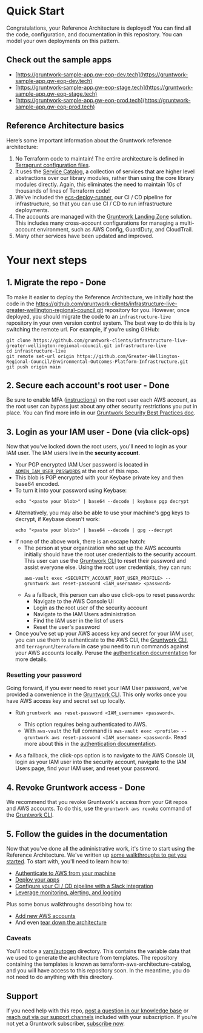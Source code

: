 # Quick Start

Congratulations, your Reference Architecture is deployed! You can find all the code, configuration, and documentation in this repository. You can model your own deployments on this pattern.

## Check out the sample apps
- [https://gruntwork-sample-app.gw-eop-dev.tech](https://gruntwork-sample-app.gw-eop-dev.tech)
- [https://gruntwork-sample-app.gw-eop-stage.tech](https://gruntwork-sample-app.gw-eop-stage.tech)
- [https://gruntwork-sample-app.gw-eop-prod.tech](https://gruntwork-sample-app.gw-eop-prod.tech)

## Reference Architecture basics
Here’s some important information about the Gruntwork reference architecture:

1. No Terraform code to maintain! The entire architecture is defined in [Terragrunt configuration files](https://terragrunt.gruntwork.io/).
1. It uses the [Service Catalog](https://github.com/gruntwork-io/aws-service-catalog), a collection of services that are higher level abstractions over our library modules, rather than using the core library modules directly. Again, this eliminates the need to maintain 10s of thousands of lines of Terraform code!
1. We've included the [ecs-deploy-runner](https://github.com/gruntwork-io/module-ci/blob/main/modules/ecs-deploy-runner/README.adoc), our CI / CD pipeline for infrastructure, so that you can use CI / CD to run infrastructure deployments.
1. The accounts are managed with the [Gruntwork Landing Zone](https://gruntwork.io/guides/foundations/how-to-configure-production-grade-aws-account-structure) solution. This includes many cross-account configurations for managing a multi-account environment, such as AWS Config, GuardDuty, and CloudTrail.
1. Many other services have been updated and improved.

# Your next steps

## 1. Migrate the repo - Done
To make it easier to deploy the Reference Architecture, we initially host the code in the https://github.com/gruntwork-clients/infrastructure-live-greater-wellington-regional-council.git repository for you. However, once deployed, you should migrate the code to an `infrastructure-live` repository in your own version control system. The best way to do this is by switching the remote url. For example, if you're using GitHub:

    git clone https://github.com/gruntwork-clients/infrastructure-live-greater-wellington-regional-council.git infrastructure-live
    cd infrastructure-live
    git remote set-url origin https://github.com/Greater-Wellington-Regional-Council/Environmental-Outcomes-Platform-Infrastructure.git
    git push origin main

## 2. Secure each account's root user - Done
Be sure to enable MFA ([instructions](https://docs.aws.amazon.com/IAM/latest/UserGuide/id_credentials_mfa_enable_virtual.html#enable-virt-mfa-for-root)) on the root user each AWS account, as the root user can bypass just about any other security restrictions you put in place. You can find more info in our [Gruntwork Security Best Practices doc](https://docs.google.com/document/u/1/d/e/2PACX-1vTikva7hXPd2h1SSglJWhlW8W6qhMlZUxl0qQ9rUJ0OX22CQNeM-91w4lStRk9u2zQIn6lPejUbe-dl/pub).

## 3. Login as your IAM user - Done (via click-ops)
Now that you've locked down the root users, you'll need to login as your IAM user. The IAM users live in the **security account**.

* Your PGP encrypted IAM User password is located in [`ADMIN_IAM_USER_PASSWORDS`](./ADMIN_IAM_USER_PASSWORDS) at the root of this repo.
* This blob is PGP encrypted with your Keybase private key and then base64 encoded.
* To turn it into your password using Keybase:
    ```
    echo "<paste your blob>" | base64 --decode | keybase pgp decrypt
    ```
* Alternatively, you may also be able to use your machine's gpg keys to decrypt, if Keybase doesn't work:
    ```
    echo "<paste your blob>" | base64 --decode | gpg --decrypt
    ```
* If none of the above work, there is an escape hatch:
    * The person at your organization who set up the AWS accounts initially should have the root user credentials to
    the security account. This user can use the [Gruntwork CLI](https://github.com/gruntwork-io/gruntwork) to reset
    their password and assist everyone else. Using the root user credentials, they can run:
        ```
        aws-vault exec <SECURITY_ACCOUNT_ROOT_USER_PROFILE> -- gruntwork aws reset-password <IAM_username> <password>
        ```
    * As a fallback, this person can also use click-ops to reset passwords:
        * Navigate to the AWS Console UI
        * Login as the root user of the security account
        * Navigate to the IAM Users administration
        * Find the IAM user in the list of users
        * Reset the user's password
* Once you've set up your AWS access key and secret for your IAM user, you can use them to authenticate to the AWS CLI,
  the [Gruntwork CLI](https://github.com/gruntwork-io/gruntwork), and `terragrunt`/`terraform` in case you need to run
  commands against your AWS accounts locally. Peruse the [authentication documentation](./docs/02-authenticate.md) for
  more details.

### Resetting your password

Going forward, if you ever need to reset your IAM User password, we've provided a convenience in the
[Gruntwork CLI](https://github.com/gruntwork-io/gruntwork). This only works once you have AWS access key and secret set
up locally.

* Run `gruntwork aws reset-password <IAM_username> <password>`.
    * This option requires being authenticated to AWS.
    * With `aws-vault` the full command is `aws-vault exec <profile> -- gruntwork aws reset-password <IAM_username>
    <password>`. Read more about this in the [authentication documentation](./docs/02-authenticate.md).

* As a fallback, the click-ops option is to navigate to the AWS Console UI, login as your IAM user into the security
  account, navigate to the IAM Users page, find your IAM user, and reset your password.

## 4. Revoke Gruntwork access - Done
We recommend that you revoke Gruntwork's access from your Git repos and AWS accounts. To do this, use the `gruntwork aws revoke` command of the [Gruntwork CLI](https://github.com/gruntwork-io/gruntwork).

## 5. Follow the guides in the documentation
Now that you've done all the administrative work, it's time to start using the Reference Architecture. We've written up [some walkthroughs to get you started](./docs/01-overview.md). To start with, you'll need to learn how to:
* [Authenticate to AWS from your machine](./docs/02-authenticate.md)
* [Deploy your apps](./docs/04-deploy-apps.md)
* [Configure your CI / CD pipeline with a Slack integration](./docs/03-configure-gw-pipelines.md)
* [Leverage monitoring, alerting, and logging](./docs/05-monitoring-alerting-logging.md)

Plus some bonus walkthroughs describing how to:
* [Add new AWS accounts](./docs/06-adding-a-new-account.md)
* And even [tear down the architecture](./docs/07-undeploy.md)

### Caveats
You'll notice a [vars/autogen](./vars/autogen) directory. This contains the variable data that we used to generate the architecture from templates. The repository containing the templates is known as terraform-aws-architecture-catalog, and you will have access to this repository soon. In the meantime, you do not need to do anything with this directory.

## Support
If you need help with this repo, [post a question in our knowledge base](https://github.com/gruntwork-io/knowledge-base/discussions?discussions_q=label%3Ar%3Aterraform-aws-architecture-catalog)
or [reach out via our support channels](https://docs.gruntwork.io/support) included with your subscription. If you’re
not yet a Gruntwork subscriber, [subscribe now](https://www.gruntwork.io/pricing/).
